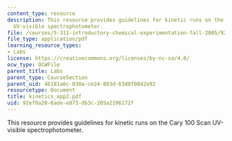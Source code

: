 ```yaml
---
content_type: resource
description: This resource provides guidelines for kinetic runs on the Cary 100 Scan
  UV-visible spectrophotometer.
file: /courses/5-311-introductory-chemical-experimentation-fall-2005/92ef0a206adee873db3c205a2196172f_kinetics_app2.pdf
file_type: application/pdf
learning_resource_types:
- Labs
license: https://creativecommons.org/licenses/by-nc-sa/4.0/
ocw_type: OCWFile
parent_title: Labs
parent_type: CourseSection
parent_uid: 4b181a6c-030a-ce24-893d-63d8f0842e92
resourcetype: Document
title: kinetics_app2.pdf
uid: 92ef0a20-6ade-e873-db3c-205a2196172f
---
```

This resource provides guidelines for kinetic runs on the Cary 100 Scan UV-visible spectrophotometer.